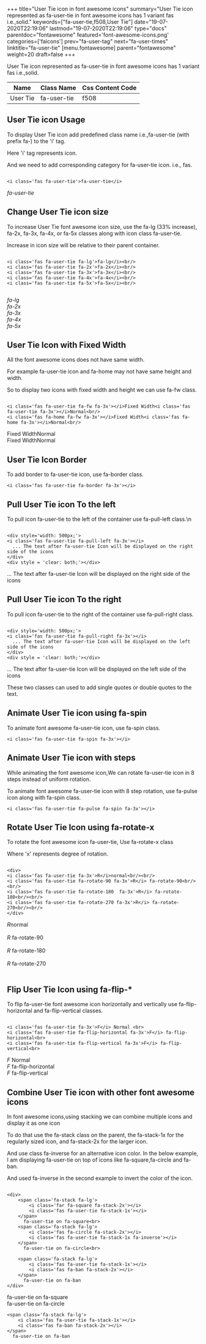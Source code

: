 +++
title="User Tie icon in font awesome icons"
summary="User Tie icon represented as fa-user-tie in font awesome icons has 1 variant fas i.e.,solid."
keywords=["fa-user-tie,f508,User Tie"]
date="19-07-2020T22:19:06"
lastmod="19-07-2020T22:19:06"
type="docs"
parentdoc="fontawesome"
featured='font-awesome-icons.png'
categories=['faicons']
prev="fa-user-tag"
next="fa-user-times"
linktitle="fa-user-tie"
[menu.fontawesome]
parent="fontawesome"
weight=20
draft=false
+++


User Tie icon represented as fa-user-tie in font awesome icons has 1 variant fas i.e.,solid.

<div class='table-responsive'><table class='table'><thead><tr><th>Name</th><th>Class Name</th><th>Css Content Code</th></tr></thead><tbody><tr><td>User Tie</td><td>fa-user-tie</td><td>f508</td></tr></tbody></table></div>



## User Tie icon Usage

To display User Tie icon add predefined class name i.e.,fa-user-tie (with prefix fa-) to the 'i' tag.

Here 'i' tag represents icon.

And we need to add corresponding category for fa-user-tie icon. i.e., fas.


```

<i class='fas fa-user-tie'>fa-user-tie</i>
```

<i class='fas fa-user-tie'>fa-user-tie</i>




## Change User Tie icon size
To increase User Tie font awesome icon size, use the fa-lg (33% increase), fa-2x, fa-3x, fa-4x, or fa-5x classes along with icon class fa-user-tie.

Increase in icon size will be relative to their parent container. 

```

<i class='fas fa-user-tie fa-lg'>fa-lg</i><br/>
<i class='fas fa-user-tie fa-2x'>fa-2x</i><br/>
<i class='fas fa-user-tie fa-3x'>fa-3x</i><br/>
<i class='fas fa-user-tie fa-4x'>fa-4x</i><br/>
<i class='fas fa-user-tie fa-5x'>fa-5x</i><br/>
            
```

<i class='fas fa-user-tie fa-lg'>fa-lg</i><br/>
<i class='fas fa-user-tie fa-2x'>fa-2x</i><br/>
<i class='fas fa-user-tie fa-3x'>fa-3x</i><br/>
<i class='fas fa-user-tie fa-4x'>fa-4x</i><br/>
<i class='fas fa-user-tie fa-5x'>fa-5x</i><br/>
            



## User Tie Icon with Fixed Width 

All the font awesome icons does not have same width.

For example fa-user-tie icon and fa-home may not have same height and width.

So to display two icons with fixed width and height we can use fa-fw class.


```

<i class='fas fa-user-tie fa-fw fa-3x'></i>Fixed Width<i class='fas fa-user-tie fa-3x'></i>Normal<br/>
<i class='fas fa-home fa-fw fa-3x'></i>Fixed Width<i class='fas fa-home fa-3x'></i>Normal<br/>
```

<i class='fas fa-user-tie fa-fw fa-3x'></i>Fixed Width<i class='fas fa-user-tie fa-3x'></i>Normal<br/>
<i class='fas fa-home fa-fw fa-3x'></i>Fixed Width<i class='fas fa-home fa-3x'></i>Normal<br/>



## User Tie Icon Border 

To add border to fa-user-tie icon, use fa-border class.


```
<i class='fas fa-user-tie fa-border fa-3x'></i>

```
<i class='fas fa-user-tie fa-border fa-3x'></i>





## Pull User Tie icon To the left

To pull icon fa-user-tie to the left of the container use fa-pull-left class.\n

```

<div style='width: 500px;'>
<i class='fas fa-user-tie fa-pull-left fa-3x'></i>
  ... The text after fa-user-tie Icon will be displayed on the right side of the icons
</div>
<div style = 'clear: both;'></div>
```

<div style='width: 500px;'>
<i class='fas fa-user-tie fa-pull-left fa-3x'></i>
  ... The text after fa-user-tie Icon will be displayed on the right side of the icons
</div>
<div style = 'clear: both;'></div>




## Pull User Tie icon To the right
To pull icon fa-user-tie to the right of the container use fa-pull-right class.

```

<div style='width: 500px;'>
<i class='fas fa-user-tie fa-pull-right fa-3x'></i>
  ... The text after fa-user-tie Icon will be displayed on the left side of the icons
</div>
<div style = 'clear: both;'></div>
```

<div style='width: 500px;'>
<i class='fas fa-user-tie fa-pull-right fa-3x'></i>
  ... The text after fa-user-tie Icon will be displayed on the left side of the icons
</div>
<div style = 'clear: both;'></div>

These two classes can used to add single quotes or double quotes to the text.


## Animate User Tie icon using fa-spin
To animate font awesome fa-user-tie icon, use fa-spin class.

```
<i class='fas fa-user-tie fa-spin fa-3x'></i>
```
<i class='fas fa-user-tie fa-spin fa-3x'></i>




## Animate User Tie icon with steps
While animating the font awesome icon,We can rotate fa-user-tie icon in 8 steps instead of uniform rotation.

To animate font awesome fa-user-tie icon with 8 step rotation, use fa-pulse icon along with fa-spin class.


```
<i class='fas fa-user-tie fa-pulse fa-spin fa-3x'></i>

```
<i class='fas fa-user-tie fa-pulse fa-spin fa-3x'></i>





## Rotate User Tie Icon using fa-rotate-x
To rotate the font awesome icon fa-user-tie, Use fa-rotate-x class

Where 'x' represents degree of rotation.


```

<div>
<i class='fas fa-user-tie fa-3x'>R</i>normal<br/><br/>
<i class='fas fa-user-tie fa-rotate-90 fa-3x'>R</i> fa-rotate-90<br/><br/> 
<i class='fas fa-user-tie fa-rotate-180  fa-3x'>R</i> fa-rotate-180<br/><br/> 
<i class='fas fa-user-tie fa-rotate-270 fa-3x'>R</i> fa-rotate-270<br/><br/>
</div>
```

<div>
<i class='fas fa-user-tie fa-3x'>R</i>normal<br/><br/>
<i class='fas fa-user-tie fa-rotate-90 fa-3x'>R</i> fa-rotate-90<br/><br/> 
<i class='fas fa-user-tie fa-rotate-180  fa-3x'>R</i> fa-rotate-180<br/><br/> 
<i class='fas fa-user-tie fa-rotate-270 fa-3x'>R</i> fa-rotate-270<br/><br/>
</div>




## Flip User Tie Icon using fa-flip-*
To flip fa-user-tie font awesome icon horizontally and vertically use fa-flip-horizontal and fa-flip-vertical classes. 

```

<i class='fas fa-user-tie fa-3x'>F</i> Normal <br>
<i class='fas fa-user-tie fa-flip-horizontal fa-3x'>F</i> fa-flip-horizontal<br>
<i class='fas fa-user-tie fa-flip-vertical fa-3x'>F</i> fa-flip-vertical<br>
```

<i class='fas fa-user-tie fa-3x'>F</i> Normal <br>
<i class='fas fa-user-tie fa-flip-horizontal fa-3x'>F</i> fa-flip-horizontal<br>
<i class='fas fa-user-tie fa-flip-vertical fa-3x'>F</i> fa-flip-vertical<br>




## Combine User Tie icon with other font awesome icons
In font awesome icons,using stacking we can combine multiple icons and display it as one icon 

To do that use the fa-stack class on the parent, the fa-stack-1x for the regularly sized icon, and fa-stack-2x for the larger icon.

And use class fa-inverse for an alternative icon color. 
In the below example, I am displaying fa-user-tie on top of icons like fa-square,fa-circle and fa-ban.

And used fa-inverse in the second example to invert the color of the icon.

```

<div>
    <span class='fa-stack fa-lg'>
        <i class='far fa-square fa-stack-2x'></i>
        <i class='fas fa-user-tie fa-stack-1x'></i>
    </span>
      fa-user-tie on fa-square<br>
    <span class='fa-stack fa-lg'>
        <i class='fas fa-circle fa-stack-2x'></i>
        <i class='fas fa-user-tie fa-stack-1x fa-inverse'></i>
    </span>
      fa-user-tie on fa-circle<br>

    <span class='fa-stack fa-lg'>
        <i class='fas fa-user-tie fa-stack-1x'></i>
        <i class='fas fa-ban fa-stack-2x'></i>
    </span>
      fa-user-tie on fa-ban
</div>
```

<div>
    <span class='fa-stack fa-lg'>
        <i class='far fa-square fa-stack-2x'></i>
        <i class='fas fa-user-tie fa-stack-1x'></i>
    </span>
      fa-user-tie on fa-square<br>
    <span class='fa-stack fa-lg'>
        <i class='fas fa-circle fa-stack-2x'></i>
        <i class='fas fa-user-tie fa-stack-1x fa-inverse'></i>
    </span>
      fa-user-tie on fa-circle<br>

    <span class='fa-stack fa-lg'>
        <i class='fas fa-user-tie fa-stack-1x'></i>
        <i class='fas fa-ban fa-stack-2x'></i>
    </span>
      fa-user-tie on fa-ban
</div>






